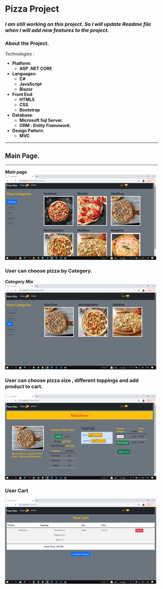 #  Pizza Project
### *I am still working on this project. So I will update Readme file when I will add new features to the project.*
### About the Project.

*Technologies* :
+ **Platform:**
  + **ASP .NET CORE**
+ **Languages:**
  + **C#**
  + **JavaScript**
  + **Blazor**
+ **Front End**:
  + **HTML5**
  + **CSS**
  + **Bootstrap**
+ **Database**:
  +  **Microsoft Sql Server.**
  +  **ORM : *Entity Framework*.** 
+ **Design Pattern**:
  + **MVC**
___
##  Main Page.
___
***Main page***
![Main](ReadMe/img/Main.jpg "Main")

### User can choose pizza by Category.
***Category Mix***
![Category](ReadMe/img/Mix.jpg "Category")
  
### User can choose pizza size , different toppings and add product to cart.
![SpicificPizza](ReadMe/img/Order.jpg "SpecificPizza")
### User Cart
![Cart](ReadMe/img/Cart.jpg "Cart")



